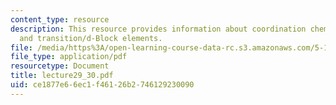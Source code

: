 ```yaml
---
content_type: resource
description: This resource provides information about coordination chemistry, isomers,
  and transition/d-Block elements.
file: /media/https%3A/open-learning-course-data-rc.s3.amazonaws.com/5-112-principles-of-chemical-science-fall-2005/ce1877e66ec1f46126b2746129230090_lecture29_30.pdf
file_type: application/pdf
resourcetype: Document
title: lecture29_30.pdf
uid: ce1877e6-6ec1-f461-26b2-746129230090
---
```


